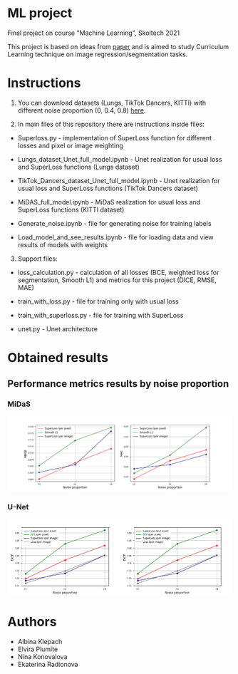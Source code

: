 # ML project

Final project on course "Machine Learning", Skoltech 2021

This project is based on ideas from [paper](https://proceedings.neurips.cc/paper/2020/file/2cfa8f9e50e0f510ede9d12338a5f564-Paper.pdf) and is aimed to study Curriculum Learning technique on image regression/segmentation tasks.

# Instructions

1. You can download datasets (Lungs, TikTok Dancers, KITTI) with different noise proportion (0, 0.4, 0.8) [here](https://drive.google.com/drive/folders/1urItzepvkQrB8rpGStOw9dfg1rE2nHQm?usp=sharing).

2. In main files of this repository there are instructions inside files:

- Superloss.py - implementation of SuperLoss function for different losses and pixel or image weighting
- Lungs_dataset_Unet_full_model.ipynb - Unet realization for usual loss and SuperLoss functions (Lungs dataset)
- TikTok_Dancers_dataset_Unet_full_model.ipynb - Unet realization for usual loss and SuperLoss functions (TikTok Dancers dataset)
- MiDAS_full_model.ipynb - MiDaS realization for usual loss and SuperLoss functions (KITTI dataset)

- Generate_noise.ipynb - file for generating noise for training labels
- Load_model_and_see_results.ipynb - file for loading data and view results of models with weights

3. Support files:

- loss_calculation.py - calculation of all losses (BCE, weighted loss for segmentation, Smooth L1) and metrics for this project (DICE, RMSE, MAE)

- train_with_loss.py - file for training only with usual loss 

- train_with_superloss.py  - file for training with SuperLoss

- unet.py - Unet architecture 

# Obtained results

## Performance metrics results by noise proportion

### MiDaS

![MiDaS](/img/midas_noise_prop.png)

### U-Net

![U-Net](/img/unet_noise_proportion.png)

# Authors 

- Albina Klepach
- Elvira Plumite
- Nina Konovalova
- Ekaterina Radionova

